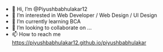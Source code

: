 - 👋 Hi, I’m @Piyushbabhulakar12
- 👀 I’m interested in Web Developer / Web Design / UI Design
- 🌱 I’m currently learning BCA
- 💞️ I’m looking to collaborate on ...
- 📫 How to reach me https://piyushbabhulakar12.github.io/piyushbabhulakar

<!---
Piyushbabhulakar12/Piyushbabhulakar12 is a ✨ special ✨ repository because its `README.md` (this file) appears on your GitHub profile.
You can click the Preview link to take a look at your changes.
--->
